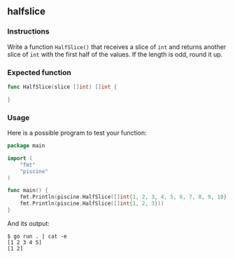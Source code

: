 ## halfslice

### Instructions

Write a function `HalfSlice()` that receives a slice of `int` and returns another slice of `int` with the first half of the values. If the length is odd, round it up.

### Expected function

```go
func HalfSlice(slice []int) []int {

}
```

### Usage

Here is a possible program to test your function:

```go
package main

import (
	"fmt"
	"piscine"
)

func main() {
	fmt.Println(piscine.HalfSlice([]int{1, 2, 3, 4, 5, 6, 7, 8, 9, 10}))
	fmt.Println(piscine.HalfSlice([]int{1, 2, 3}))
}
```

And its output:

```console
$ go run . | cat -e
[1 2 3 4 5]
[1 2]
```
